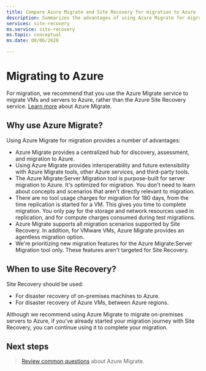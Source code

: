 ```yaml
---
title: Compare Azure Migrate and Site Recovery for migration to Azure
description: Summarizes the advantages of using Azure Migrate for migration, instead of Site Recovery.
services: site-recovery
ms.service: site-recovery
ms.topic: conceptual
ms.date: 08/06/2020

---
```


# Migrating to Azure

For migration, we recommend that you use the Azure Migrate service to migrate VMs and servers to Azure, rather than the Azure Site Recovery service. [Learn more](../migrate/migrate-services-overview.md) about Azure Migrate.


## Why use Azure Migrate?

Using Azure Migrate for migration provides a number of advantages:
 
 
- Azure Migrate provides a centralized hub for discovery, assessment, and migration to Azure.
- Using Azure Migrate provides interoperability and future extensibility with Azure Migrate tools, other Azure services, and third-party tools.
- The Azure Migrate:Server Migration tool is purpose-built for server migration to Azure. It's optimized for migration. You don't need to learn about concepts and scenarios that aren't directly relevant to migration. 
- There are no tool usage charges for migration for 180 days, from the time replication is started for a VM. This gives you time to complete migration. You only pay for the storage and network resources used in replication, and for compute charges consumed during test migrations.
- Azure Migrate supports all migration scenarios supported by Site Recovery. In addition, for VMware VMs, Azure Migrate provides an agentless migration option.
- We're prioritizing new migration features for the Azure Migrate:Server Migration tool only. These features aren't targeted for Site Recovery.

## When to use Site Recovery?

Site Recovery should be used:

- For disaster recovery of on-premises machines to Azure.
- For disaster recovery of Azure VMs, between Azure regions.

Although we recommend using Azure Migrate to migrate on-premises servers to Azure, if you've already started your migration journey with Site Recovery, you can continue using it to complete your migration.  

## Next steps

> [Review common questions](../migrate/resources-faq.md) about Azure Migrate.
